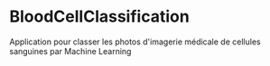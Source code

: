# BloodCellClassification
Application pour classer les photos d'imagerie médicale de cellules sanguines par Machine Learning
